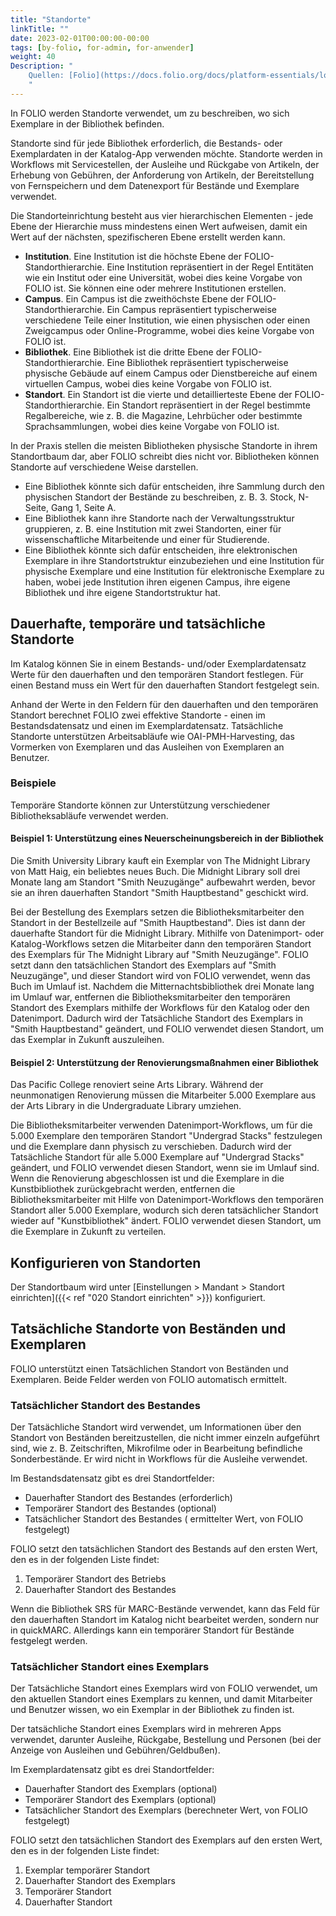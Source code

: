 ```yaml
---
title: "Standorte"
linkTitle: ""
date: 2023-02-01T00:00:00-00:00
tags: [by-folio, for-admin, for-anwender]
weight: 40
Description: "
    Quellen: [Folio](https://docs.folio.org/docs/platform-essentials/locations/locations/) <!-- & [GBV](https://info.gebev.de/display/FOLIOGBVEXTERN/Standorte) -->
    "
---
```


In FOLIO werden Standorte verwendet, um zu beschreiben, wo sich Exemplare in der Bibliothek befinden.

Standorte sind für jede Bibliothek erforderlich, die Bestands- oder Exemplardaten in der Katalog-App verwenden möchte. Standorte werden in Workflows mit Servicestellen, der Ausleihe und Rückgabe von Artikeln, der Erhebung von Gebühren, der Anforderung von Artikeln, der Bereitstellung von Fernspeichern und dem Datenexport für Bestände und Exemplare verwendet.

Die Standorteinrichtung besteht aus vier hierarchischen Elementen - jede Ebene der Hierarchie muss mindestens einen Wert aufweisen, damit ein Wert auf der nächsten, spezifischeren Ebene erstellt werden kann.

* **Institution**. Eine Institution ist die höchste Ebene der FOLIO-Standorthierarchie. Eine Institution repräsentiert in der Regel Entitäten wie ein Institut oder eine Universität, wobei dies keine Vorgabe von FOLIO ist. Sie können eine oder mehrere Institutionen erstellen.
* **Campus**. Ein Campus ist die zweithöchste Ebene der FOLIO-Standorthierarchie. Ein Campus repräsentiert typischerweise verschiedene Teile einer Institution, wie einen physischen oder einen Zweigcampus oder Online-Programme, wobei dies keine Vorgabe von FOLIO ist.
* **Bibliothek**. Eine Bibliothek ist die dritte Ebene der FOLIO-Standorthierarchie. Eine Bibliothek repräsentiert typischerweise physische Gebäude auf einem Campus oder Dienstbereiche auf einem virtuellen Campus, wobei dies keine Vorgabe von FOLIO ist.
* **Standort**. Ein Standort ist die vierte und detaillierteste Ebene der FOLIO-Standorthierarchie. Ein Standort repräsentiert in der Regel bestimmte Regalbereiche, wie z. B. die Magazine, Lehrbücher oder bestimmte Sprachsammlungen, wobei dies keine Vorgabe von FOLIO ist.

In der Praxis stellen die meisten Bibliotheken physische Standorte in ihrem Standortbaum dar, aber FOLIO schreibt dies nicht vor. Bibliotheken können Standorte auf verschiedene Weise darstellen.

* Eine Bibliothek könnte sich dafür entscheiden, ihre Sammlung durch den physischen Standort der Bestände zu beschreiben, z. B. 3. Stock, N-Seite, Gang 1, Seite A.
* Eine Bibliothek kann ihre Standorte nach der Verwaltungsstruktur gruppieren, z. B. eine Institution mit zwei Standorten, einer für wissenschaftliche Mitarbeitende und einer für Studierende.
* Eine Bibliothek könnte sich dafür entscheiden, ihre elektronischen Exemplare in ihre Standortstruktur einzubeziehen und eine Institution für physische Exemplare und eine Institution für elektronische Exemplare zu haben, wobei jede Institution ihren eigenen Campus, ihre eigene Bibliothek und ihre eigene Standortstruktur hat.

## Dauerhafte, temporäre und tatsächliche Standorte

Im Katalog können Sie in einem Bestands- und/oder Exemplardatensatz Werte für den dauerhaften und den temporären Standort festlegen. Für einen Bestand muss ein Wert für den dauerhaften Standort festgelegt sein.

Anhand der Werte in den Feldern für den dauerhaften und den temporären Standort berechnet FOLIO zwei effektive Standorte - einen im Bestandsdatensatz und einen im Exemplardatensatz. Tatsächliche Standorte unterstützen Arbeitsabläufe wie OAI-PMH-Harvesting, das Vormerken von Exemplaren und das Ausleihen von Exemplaren an Benutzer.

### Beispiele

Temporäre Standorte können zur Unterstützung verschiedener Bibliotheksabläufe verwendet werden.

#### Beispiel 1: Unterstützung eines Neuerscheinungsbereich in der Bibliothek

Die Smith University Library kauft ein Exemplar von The Midnight Library von Matt Haig, ein beliebtes neues Buch. Die Midnight Library soll drei Monate lang am Standort "Smith Neuzugänge" aufbewahrt werden, bevor sie an ihren dauerhaften Standort "Smith Hauptbestand" geschickt wird.

Bei der Bestellung des Exemplars setzen die Bibliotheksmitarbeiter den Standort in der Bestellzeile auf "Smith Hauptbestand". Dies ist dann der dauerhafte Standort für die Midnight Library.
Mithilfe von Datenimport- oder Katalog-Workflows setzen die Mitarbeiter dann den temporären Standort des Exemplars für The Midnight Library auf "Smith Neuzugänge". FOLIO setzt dann den tatsächlichen Standort des Exemplars auf "Smith Neuzugänge", und dieser Standort wird von FOLIO verwendet, wenn das Buch im Umlauf ist.
Nachdem die Mitternachtsbibliothek drei Monate lang im Umlauf war, entfernen die Bibliotheksmitarbeiter den temporären Standort des Exemplars mithilfe der Workflows für den Katalog oder den Datenimport. Dadurch wird der Tatsächliche Standort des Exemplars in "Smith Hauptbestand" geändert, und FOLIO verwendet diesen Standort, um das Exemplar in Zukunft auszuleihen.

#### Beispiel 2: Unterstützung der Renovierungsmaßnahmen einer Bibliothek

Das Pacific College renoviert seine Arts Library. Während der neunmonatigen Renovierung müssen die Mitarbeiter 5.000 Exemplare aus der Arts Library in die Undergraduate Library umziehen.

Die Bibliotheksmitarbeiter verwenden Datenimport-Workflows, um für die 5.000 Exemplare den temporären Standort "Undergrad Stacks" festzulegen und die Exemplare dann physisch zu verschieben.
Dadurch wird der Tatsächliche Standort für alle 5.000 Exemplare auf "Undergrad Stacks" geändert, und FOLIO verwendet diesen Standort, wenn sie im Umlauf sind.
Wenn die Renovierung abgeschlossen ist und die Exemplare in die Kunstbibliothek zurückgebracht werden, entfernen die Bibliotheksmitarbeiter mit Hilfe von Datenimport-Workflows den temporären Standort aller 5.000 Exemplare, wodurch sich deren tatsächlicher Standort wieder auf "Kunstbibliothek" ändert. FOLIO verwendet diesen Standort, um die Exemplare in Zukunft zu verteilen.

## Konfigurieren von Standorten

Der Standortbaum wird unter [Einstellungen > Mandant > Standort einrichten]({{< ref "020 Standort einrichten" >}}) konfiguriert.

## Tatsächliche Standorte von Beständen und Exemplaren

FOLIO unterstützt einen Tatsächlichen Standort von Beständen und Exemplaren. Beide Felder werden von FOLIO automatisch ermittelt.

### Tatsächlicher Standort des Bestandes

Der Tatsächliche Standort wird verwendet, um Informationen über den Standort von Beständen bereitzustellen, die nicht immer einzeln aufgeführt sind, wie z. B. Zeitschriften, Mikrofilme oder in Bearbeitung befindliche Sonderbestände. Er wird nicht in Workflows für die Ausleihe verwendet.

Im Bestandsdatensatz gibt es drei Standortfelder:

* Dauerhafter Standort des Bestandes (erforderlich)
* Temporärer Standort des Bestandes (optional)
* Tatsächlicher Standort des Bestandes ( ermittelter Wert, von FOLIO festgelegt)

FOLIO setzt den tatsächlichen Standort des Bestands auf den ersten Wert, den es in der folgenden Liste findet:

1.  Temporärer Standort des Betriebs
2.  Dauerhafter Standort des Bestandes

Wenn die Bibliothek SRS für MARC-Bestände verwendet, kann das Feld für den dauerhaften Standort im Katalog nicht bearbeitet werden, sondern nur in quickMARC. Allerdings kann ein temporärer Standort für Bestände festgelegt werden.

### Tatsächlicher Standort eines Exemplars

Der Tatsächliche Standort eines Exemplars wird von FOLIO verwendet, um den aktuellen Standort eines Exemplars zu kennen, und damit Mitarbeiter und Benutzer wissen, wo ein Exemplar in der Bibliothek zu finden ist.

Der tatsächliche Standort eines Exemplars wird in mehreren Apps verwendet, darunter Ausleihe, Rückgabe, Bestellung und Personen (bei der Anzeige von Ausleihen und Gebühren/Geldbußen).

Im Exemplardatensatz gibt es drei Standortfelder:

* Dauerhafter Standort des Exemplars (optional)
* Temporärer Standort des Exemplars (optional)
* Tatsächlicher Standort des Exemplars (berechneter Wert, von FOLIO festgelegt)

FOLIO setzt den tatsächlichen Standort des Exemplars auf den ersten Wert, den es in der folgenden Liste findet:

1.  Exemplar temporärer Standort
2.  Dauerhafter Standort des Exemplars
3.  Temporärer Standort
4.  Dauerhafter Standort
